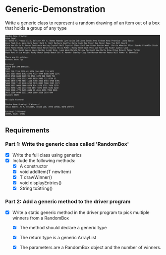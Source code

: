 # Generic-Demonstration

Write a generic class to represent a random drawing of an item out of a box that holds a group of any type 

<img src="Output.png" width="500">

## Requirements

### Part 1: Write the generic class called 'RandomBox'
- [x] Write the full class using generics
- [x] Include the following methods:
   - [x] A constructor
   - [x] void addItem(T newItem)
   - [x] T drawWinner()
   - [x] void displayEntries()
   - [x] String toString()
   
### Part 2: Add a generic method to the driver program
  - [x] Write a static generic method in the driver program to pick multiple winners from a RandomBox
    - [x] The method should declare a generic type
    - [x] The return type is a generic ArrayList
    - [x] The parameters are a RandomBox<T> object and the number of winners.



